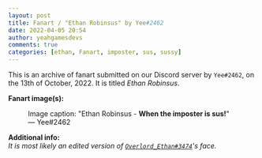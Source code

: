 ```yaml
---
layout: post
title: Fanart / "Ethan Robinsus" by Yee#2462
date: 2022-04-05 20:54
author: yeahgamesdevs
comments: true
categories: [ethan, Fanart, imposter, sus, sussy]
---
```

<!-- wp:paragraph -->
<p>This is an archive of fanart submitted on our Discord server by <code>Yee#2462</code>, on the 13th of October, 2022. It is titled <em>Ethan Robinsus</em>.</p>
<!-- /wp:paragraph -->

<!-- wp:paragraph -->
<p><strong>Fanart image(s):</strong></p>
<!-- /wp:paragraph -->

<!-- wp:image {"id":251,"sizeSlug":"large","linkDestination":"none"} -->
<figure class="wp-block-image size-large"><img src="https://yeaharchives.files.wordpress.com/2022/04/image-45.png?w=219" alt="" class="wp-image-251" /><figcaption>Image caption: "Ethan Robinsus - <strong>When the imposter is sus!</strong>" — Yee#2462</figcaption></figure>
<!-- /wp:image -->

<!-- wp:paragraph -->
<p><strong>Additional info:</strong><br><em>It is most likely an edited version of <code><a href="https://yeaharchives.wordpress.com/2022/04/05/ethan-robinson/">Overlord_Ethan#3474</a></code>'s face.</em></p>
<!-- /wp:paragraph -->
